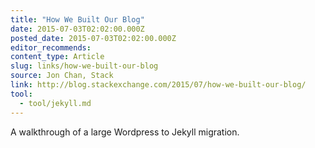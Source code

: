 ```yaml
---
title: "How We Built Our Blog"
date: 2015-07-03T02:02:00.000Z
posted_date: 2015-07-03T02:02:00.000Z
editor_recommends:
content_type: Article
slug: links/how-we-built-our-blog
source: Jon Chan, Stack
link: http://blog.stackexchange.com/2015/07/how-we-built-our-blog/
tool:
  - tool/jekyll.md
---
```

A walkthrough of a large Wordpress to Jekyll migration.



